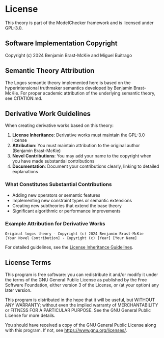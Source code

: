# License

This theory is part of the ModelChecker framework and is licensed under GPL-3.0.

## Software Implementation Copyright

Copyright (c) 2024 Benjamin Brast-McKie and Miguel Buitrago

## Semantic Theory Attribution

The Logos semantic theory implemented here is based on the hyperintensional truthmaker semantics 
developed by Benjamin Brast-McKie. For proper academic attribution of the underlying semantic 
theory, see CITATION.md.

## Derivative Work Guidelines

When creating derivative works based on this theory:

1. **License Inheritance**: Derivative works must maintain the GPL-3.0 license
2. **Attribution**: You must maintain attribution to the original author (Benjamin Brast-McKie)
3. **Novel Contributions**: You may add your name to the copyright when you have made substantial contributions
4. **Documentation**: Document your contributions clearly, linking to detailed explanations

### What Constitutes Substantial Contributions

- Adding new operators or semantic features
- Implementing new constraint types or semantic extensions
- Creating new subtheories that extend the base theory
- Significant algorithmic or performance improvements

### Example Attribution for Derivative Works

```
Original logos theory - Copyright (c) 2024 Benjamin Brast-McKie
[Your Novel Contribution] - Copyright (c) [Year] [Your Name]
```

For detailed guidelines, see the [License Inheritance Guidelines](../../../docs/LICENSE_INHERITANCE.md).

## License Terms

This program is free software: you can redistribute it and/or modify
it under the terms of the GNU General Public License as published by
the Free Software Foundation, either version 3 of the License, or
(at your option) any later version.

This program is distributed in the hope that it will be useful,
but WITHOUT ANY WARRANTY; without even the implied warranty of
MERCHANTABILITY or FITNESS FOR A PARTICULAR PURPOSE. See the
GNU General Public License for more details.

You should have received a copy of the GNU General Public License
along with this program. If not, see <https://www.gnu.org/licenses/>.
